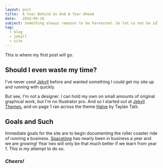 ```yaml
---
layout: post
title:  A Year Behind Us And A Year Ahead
date:   2016-09-16
subject: Something always remains to be harvested. So let us not be idle.
tag:
  - blog
  - jekyll
  - site
---
```


This is where my first post will go.

<!-- more -->

## Should I even waste my time?

I've never used [Jekyll](https://jekyllrb.com) before and wanted something I could get my site up and running with quickly.

But see, I'm not a designer. I can hold my own on small amounts of original
graphical work, but I'm no Illustrator pro. And so I started out at
[Jekyll Themes](http://jekyllthemes.org), and on page 1 ran across the
theme [Halve](https://github.com/TaylanTatli/Halve) by Taylan Tatlı.

## Goals and Such

Immediate goals for the site are to begin documenting the roller coaster ride of running a business.  [Spacetime](http://www.heyspacetime.com) has nearly been in business a year and we are growing!  Year two will only be that much better if we learn from year 1.  This is my attempt to do so.

### _Cheers!_